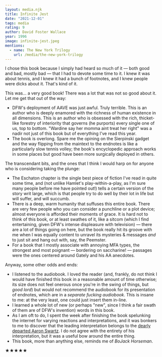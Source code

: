 ```yaml
---
layout: media.njk
title: Infinite Jest
date: "2021-12-01"
tags: media
rating: 9
author: David Foster Wallace
year: 1996
image: infinite-jest.jpeg
mentions:
  - name: The New York Trilogy
    url: /media/the-new-york-trilogy
---
```


I chose this book because I simply had heard so much of it — both good and bad, mostly bad — that I had to devote some time to it. I knew it was about tennis, and I knew it had a bunch of footnotes, and I knew people were dicks about it. That's kind of it.

This was... a very good book! There was a lot that was not so good about it. Let me get that out of the way:

- DFW's deployment of AAVE was just awful. Truly terrible. This is an author who is deeply enamored with the richness of human existence in all dimensions. This is an author who is obsessed with the rich, thicket-like forestry of interiority that governs (he purports) every single one of us, top to bottom. "Wardine say her momma aint treat her right" was a nadir not just of this book but of everything I've read this year.
- The book is overlong. Spare me the opining on the Sierpinski gadget and the way flipping from the maintext to the endnotes is like a particularly slow tennis volley; the book's encyclopedic approach works in some places but good have been more surgically deployed in others.

The transcendant bits, and the ones that I think I would harp on for anyone who is considering taking the plunge:

- The Eschaton chapter is the single best piece of fiction I've read in quite some time, and (not unlike Hamlet's play-within-a-play, as I'm sure many people before me have pointed out!) tells a certain version of the story writ large, which is that people try to do well by their lot in life but will suffer, and will succumb.
- There is a deep, warm humanity that suffuses this entire book. There are very few people who you can consider a punchline or a plot device; almost everyone is afforded their moments of grace. It is hard not to think of this book, or at least swathes of it, like a sitcom (which I find entertaining, given DFW's intense displeasure with television) — there are a lot of things going on here, but the book really hit its groove with me when I was equally content to unravel its mysteries & messages _and_ to just sit and hang out with, say, the Peemster.
- For a book that I mostly associate with annoying MFA types, the strongest and most poignant — bordering on saccharine! — passages were the ones centered around Gately and his AA anecdotes.

Anyway, some other odds and ends:

- I listened to the audiobook. I loved the reader (and, frankly, do not think I would have finished this book in a reasonable amount of time otherwise; its size does not feel onerous once you're in the swing of things, but _good lord_) but would not recommend the audiobook for its presentation of endnotes, which are in a _separate fucking audiobook_. This is insane to me: at the very least, one could just insert them in-line.
- I learned a whole lot of new (or perhaps "new", since I think a fair swath of them are of DFW's invention) words in this book.
- As I am oft to do, I spent the week after finishing the book spelunking the internet for varying reactions and interpretations, and it was bonkers to me to discover that the leading interpretation belongs to the [dearly departed Aaron Swartz](http://aaronsw.com/weblog/ijend). I do not agree with the entirety of his interpretation, but it was a useful bow around the entire thing.
- This book, more than anything else, reminds me of _BoJack Horseman_.

★★★★★
